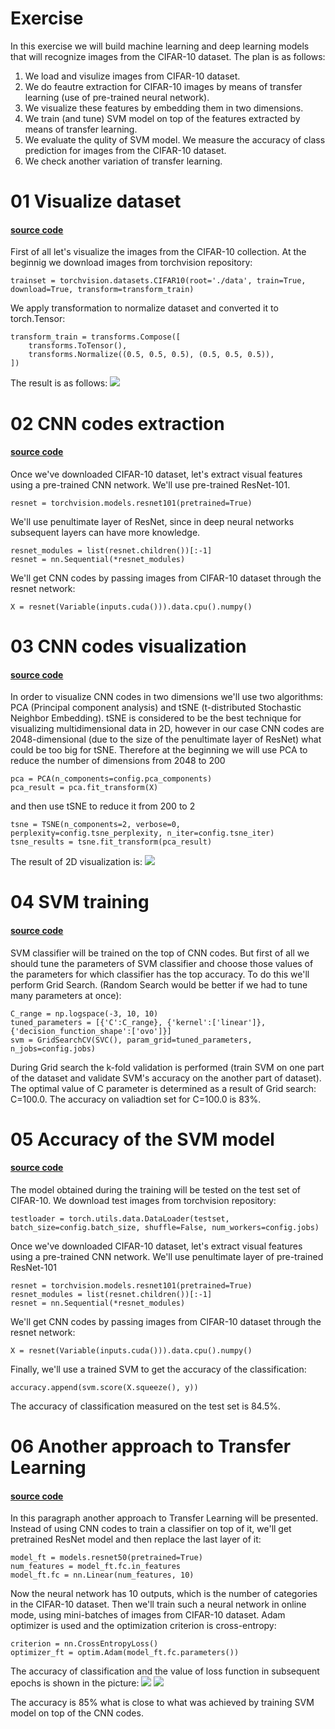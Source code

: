 # Exercise
In this exercise we will build machine learning and deep learning models that will recognize images from the CIFAR-10 dataset. The plan is as follows:

1. We load and visulize images from CIFAR-10 dataset.
2. We do feautre extraction for CIFAR-10 images by means of transfer learning (use of pre-trained neural network).
3. We visualize these features by embedding them in two dimensions.
4. We train (and tune) SVM model on top of the features extracted by means of transfer learning.
5. We evaluate the qulity of SVM model. We measure the accuracy of class prediction for images from the CIFAR-10 dataset.
6. We check another variation of transfer learning.

# 01 Visualize dataset 
#### [source code](https://github.com/witold-oleszkiewicz/image-classification-exercise/blob/master/01-grid-images.py)
First of all let's visualize the images from the CIFAR-10 collection. At the beginnig we download images from torchvision repository:
```
trainset = torchvision.datasets.CIFAR10(root='./data', train=True, download=True, transform=transform_train)
```

We apply transformation to normalize dataset and converted it to torch.Tensor:

```
transform_train = transforms.Compose([
    transforms.ToTensor(),
    transforms.Normalize((0.5, 0.5, 0.5), (0.5, 0.5, 0.5)),
])
```

The result is as follows:
![](https://github.com/witold-oleszkiewicz/image-classification-exercise/blob/master/images.png)

# 02 CNN codes extraction
#### [source code](https://github.com/witold-oleszkiewicz/image-classification-exercise/blob/master/02-extract-cnn-codes.py)

Once we've downloaded CIFAR-10 dataset, let's extract visual features using a pre-trained CNN network. We'll use pre-trained ResNet-101. 

```
resnet = torchvision.models.resnet101(pretrained=True)

```
We'll use penultimate layer of ResNet, since in deep neural networks subsequent layers can have more knowledge.

```
resnet_modules = list(resnet.children())[:-1]
resnet = nn.Sequential(*resnet_modules)
```

We'll get CNN codes by passing images from CIFAR-10 dataset through the resnet network:

```
X = resnet(Variable(inputs.cuda())).data.cpu().numpy()
```

# 03 CNN codes visualization
#### [source code](https://github.com/witold-oleszkiewicz/image-classification-exercise/blob/master/03-visualize-cnn-codes.py)

In order to visualize CNN codes in two dimensions we'll use two algorithms: PCA (Principal component analysis) and tSNE (t-distributed Stochastic Neighbor Embedding). tSNE is considered to be the best technique for visualizing multidimensional data in 2D, however in our case CNN codes are 2048-dimensional (due to the size of the penultimate layer of ResNet) what could be too big for tSNE. Therefore at the beginning we will use PCA to reduce the number of dimensions from 2048 to 200
```
pca = PCA(n_components=config.pca_components)
pca_result = pca.fit_transform(X)

```
and then use tSNE to reduce it from 200 to 2
```
tsne = TSNE(n_components=2, verbose=0, perplexity=config.tsne_perplexity, n_iter=config.tsne_iter)
tsne_results = tsne.fit_transform(pca_result)

```

The result of 2D visualization is:
![](https://github.com/witold-oleszkiewicz/image-classification-exercise/blob/master/CNN_codes_2D.png)

# 04 SVM training
#### [source code](https://github.com/witold-oleszkiewicz/image-classification-exercise/blob/master/04-train-svm.py)

SVM classifier will be trained on the top of CNN codes. But first of all we should tune the parameters of SVM classifier and choose those values of the parameters for which classifier has the top accuracy. To do this we'll perform Grid Search. (Random Search would be better if we had to tune many parameters at once):

```
C_range = np.logspace(-3, 10, 10)
tuned_parameters = [{'C':C_range}, {'kernel':['linear']}, {'decision_function_shape':['ovo']}]
svm = GridSearchCV(SVC(), param_grid=tuned_parameters, n_jobs=config.jobs)
```

During Grid search the k-fold validation is performed (train SVM on one part of the dataset and validate SVM's accuracy on the another part of dataset). The optimal value of C parameter is determined as a result of Grid search: C=100.0. The accuracy on valiadtion set for C=100.0 is 83%.

# 05 Accuracy of the SVM model
#### [source code](https://github.com/witold-oleszkiewicz/image-classification-exercise/blob/master/05-test-svm.py)

The model obtained during the training will be tested on the test set of CIFAR-10. We download test images from torchvision repository:
```
testloader = torch.utils.data.DataLoader(testset, batch_size=config.batch_size, shuffle=False, num_workers=config.jobs)
```
Once we've downloaded CIFAR-10 dataset, let's extract visual features using a pre-trained CNN network. We'll use penultimate layer of pre-trained ResNet-101
```
resnet = torchvision.models.resnet101(pretrained=True)
resnet_modules = list(resnet.children())[:-1]
resnet = nn.Sequential(*resnet_modules)
```

We'll get CNN codes by passing images from CIFAR-10 dataset through the resnet network:

```
X = resnet(Variable(inputs.cuda())).data.cpu().numpy()
```

Finally, we'll use a trained SVM to get the accuracy of the classification:
```
accuracy.append(svm.score(X.squeeze(), y))
```
The accuracy of classification measured on the test set is 84.5%.

# 06 Another approach to Transfer Learning
#### [source code](https://github.com/witold-oleszkiewicz/image-classification-exercise/blob/master/06-validate-transfer-learning.py)

In this paragraph another approach to Transfer Learning will be presented. Instead of using CNN codes to train a classifier on top of it, we'll get pretrained ResNet model and then replace the last layer of it:

```
model_ft = models.resnet50(pretrained=True)
num_features = model_ft.fc.in_features
model_ft.fc = nn.Linear(num_features, 10)
```
Now the neural network has 10 outputs, which is the number of categories in the CIFAR-10 dataset. Then we'll train such a neural network in online mode, using mini-batches of images from CIFAR-10 dataset. Adam optimizer is used and the optimization criterion is cross-entropy:

```
criterion = nn.CrossEntropyLoss()
optimizer_ft = optim.Adam(model_ft.fc.parameters())
```

The accuracy of classification and the value of loss function in subsequent epochs is shown in the picture:
![](https://github.com/witold-oleszkiewicz/image-classification-exercise/blob/master/adam_acc.png)
![](https://github.com/witold-oleszkiewicz/image-classification-exercise/blob/master/adam_loss.png)

The accuracy is 85% what is close to what was achieved by training SVM model on top of the CNN codes.
